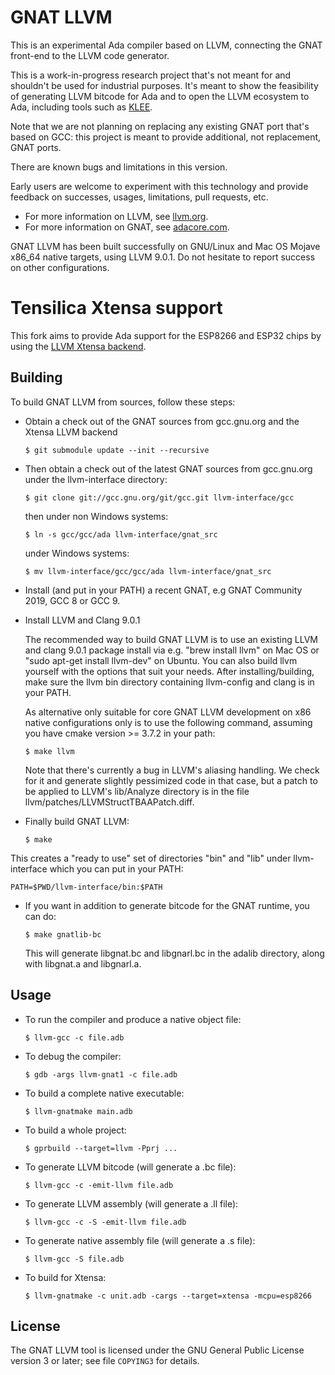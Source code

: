 GNAT LLVM
=========

This is an experimental Ada compiler based on LLVM, connecting the GNAT
front-end to the LLVM code generator.

This is a work-in-progress research project that's not meant for and
shouldn't be used for industrial purposes. It's meant to show the
feasibility of generating LLVM bitcode for Ada and to open the LLVM
ecosystem to Ada, including tools such as [KLEE](https://klee.github.io).

Note that we are not planning on replacing any existing GNAT port that's
based on GCC: this project is meant to provide additional, not replacement,
GNAT ports.

There are known bugs and limitations in this version.

Early users are welcome to experiment with this technology and provide
feedback on successes, usages, limitations, pull requests, etc.

- For more information on LLVM, see [llvm.org](https://llvm.org).
- For more information on GNAT, see [adacore.com](https://www.adacore.com).

GNAT LLVM has been built successfully on GNU/Linux and Mac OS Mojave x86_64
native targets, using LLVM 9.0.1. Do not hesitate to report success
on other configurations.

Tensilica Xtensa support
========================

This fork aims to provide Ada support for the ESP8266 and ESP32 chips by
using the [LLVM Xtensa backend](https://github.com/espressif/llvm-project).

Building
--------

To build GNAT LLVM from sources, follow these steps:

- Obtain a check out of the GNAT sources from gcc.gnu.org and the
  Xtensa LLVM backend

      $ git submodule update --init --recursive

- Then obtain a check out of the latest GNAT sources from gcc.gnu.org under
  the llvm-interface directory:

      $ git clone git://gcc.gnu.org/git/gcc.git llvm-interface/gcc

  then under non Windows systems:

      $ ln -s gcc/gcc/ada llvm-interface/gnat_src

  under Windows systems:

      $ mv llvm-interface/gcc/gcc/ada llvm-interface/gnat_src

- Install (and put in your PATH) a recent GNAT, e.g GNAT Community 2019,
  GCC 8 or GCC 9.

- Install LLVM and Clang 9.0.1

  The recommended way to build GNAT LLVM is to use an existing LLVM and clang
  9.0.1 package install via e.g.  "brew install llvm" on Mac OS or
  "sudo apt-get install llvm-dev" on Ubuntu. You can also build llvm yourself
  with the options that suit your needs. After installing/building, make sure
  the llvm bin directory containing llvm-config and clang is in your PATH.

  As alternative only suitable for core GNAT LLVM development on x86 native
  configurations only is to use the following command, assuming you have cmake
  version >= 3.7.2 in your path:

      $ make llvm

  Note that there's currently a bug in LLVM's aliasing handling.  We check
  for it and generate slightly pessimized code in that case, but a patch
  to be applied to LLVM's lib/Analyze directory is in the file
  llvm/patches/LLVMStructTBAAPatch.diff.

- Finally build GNAT LLVM:

      $ make

This creates a "ready to use" set of directories "bin" and "lib" under
llvm-interface which you can put in your PATH:

    PATH=$PWD/llvm-interface/bin:$PATH

- If you want in addition to generate bitcode for the GNAT runtime, you can do:

      $ make gnatlib-bc

  This will generate libgnat.bc and libgnarl.bc in the adalib directory, along
  with libgnat.a and libgnarl.a.

Usage
-----

- To run the compiler and produce a native object file:

      $ llvm-gcc -c file.adb

- To debug the compiler:

      $ gdb -args llvm-gnat1 -c file.adb

- To build a complete native executable:

      $ llvm-gnatmake main.adb

- To build a whole project:

      $ gprbuild --target=llvm -Pprj ...

- To generate LLVM bitcode (will generate a .bc file):

      $ llvm-gcc -c -emit-llvm file.adb

- To generate LLVM assembly (will generate a .ll file):

      $ llvm-gcc -c -S -emit-llvm file.adb

- To generate native assembly file (will generate a .s file):

      $ llvm-gcc -S file.adb

- To build for Xtensa:

      $ llvm-gnatmake -c unit.adb -cargs --target=xtensa -mcpu=esp8266

License
-------

The GNAT LLVM tool is licensed under the GNU General Public License version 3
or later; see file `COPYING3` for details.
